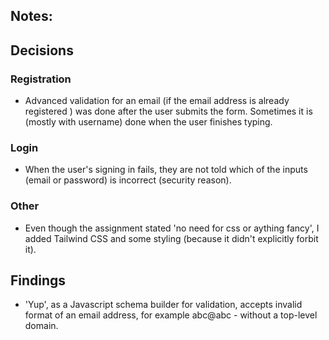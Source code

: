 ## Notes:

## Decisions

### Registration
- Advanced validation for an email (if the email address is already registered ) was done after the user submits the form. Sometimes it is (mostly with username) done when the user finishes typing.

### Login
- When the user's signing in fails, they are not told which of the inputs (email or password) is incorrect (security reason). 

### Other
- Even though the assignment stated 'no need for css or aything fancy', I added Tailwind CSS and some styling (because it didn't explicitly forbit it). 

## Findings
- 'Yup', as a Javascript schema builder for validation, accepts invalid format of an email address, for example abc@abc - without a top-level domain.